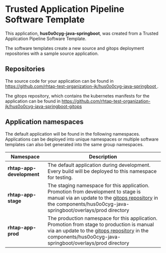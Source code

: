 # Trusted Application Pipeline Software Template

This application, **hus0o0cyg-java-springboot**, was created from a Trusted Application Pipeline Software Template.

The software templates create a new source and gitops deployment repositories with a sample source application. 

## Repositories

The source code for your application can be found in [https://github.com/rhtap-test-organization-jk/hus0o0cyg-java-springboot ](https://github.com/rhtap-test-organization-jk/hus0o0cyg-java-springboot ).
 
The gitops repository, which contains the kubernetes manifests for the application can be found in 
[https://github.com/rhtap-test-organization-jk/hus0o0cyg-java-springboot-gitops ](https://github.com/rhtap-test-organization-jk/hus0o0cyg-java-springboot-gitops ) 

## Application namespaces 

The default application will be found in the following namespaces. Applications can be deployed into unique namespaces or multiple software templates can also bet generated into the same group namespaces.  

|  Namespace   |  Description   |  
| -------- | -------- |   
| **rhtap-app-development** | The default application during development. Every build will be deployed to this namespace for testing. | 
| **rhtap-app-stage** | The staging namespace for this application. Promotion from development to stage is manual via an update to the [gitops repository](https://github.com/rhtap-test-organization-jk/hus0o0cyg-java-springboot-gitops ) in the components/hus0o0cyg-java-springboot/overlays/prod directory |  
| **rhtap-app-prod** | The production namespace for this application. Promotion from stage to production is manual via an update to the [gitops repository](https://github.com/rhtap-test-organization-jk/hus0o0cyg-java-springboot-gitops ) in the components/hus0o0cyg-java-springboot/overlays/prod directory | 